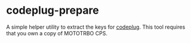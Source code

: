 codeplug-prepare
================

A simple helper utility to extract the keys for [codeplug][0]. This tool requires that you own a copy of MOTOTRBO CPS.


[0]: https://github.com/george-hopkins/codeplug
